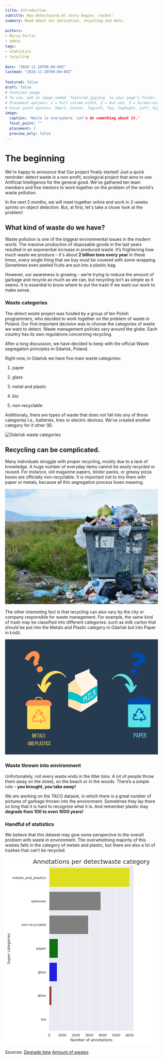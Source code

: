 ```yaml
---
title: Introduction
subtitle: How detectwaste.ml story begins :rocket:
summary: Read about our motivation, recycling and data.

authors:
- Maria Ferlin
- admin
tags:
- statistics
- rycycling

date: "2020-11-20T00:00:00Z"
lastmod: "2020-11-20T00:00:00Z"

featured: false
draft: false
# Featured image
# To use, add an image named `featured.jpg/png` to your page's folder.
# Placement options: 1 = Full column width, 2 = Out-set, 3 = Screen-width
# Focal point options: Smart, Center, TopLeft, Top, TopRight, Left, Right, BottomLeft, Bottom, BottomRight
image:
  caption: 'Waste is everywhere. Let's do something about it.'
  focal_point: ""
  placement: 2
  preview_only: false
---
```


# The beginning

We're happy to announce that Our project finally started! Just a quick reminder: detect waste is a non-profit, ecological project that aims to use Artificial Intelligence for the general good. We've gathered ten team members and five mentors to work together on the problem of the world's waste pollution.

In the next 5 months, we will meet together online and work in 2-weeks sprints on object detection. But, at first, let's take a closer look at the problem!

## What kind of waste do we have?

Waste pollution is one of the biggest environmental issues in the modern world. The massive production of disposable goods in the last years resulted in an exponential increase in produced waste. It’s frightening how much waste we produce – it's about **2 billion tons every year** In these times, every single thing that we buy must be covered with some wrapping. Sometimes even peeled fruits are put into a plastic bag.

However, our awareness is growing - we’re trying to reduce the amount of garbage and recycle as much as we can, but recycling isn’t as simple as it seems. It is essential to know where to put the trash if we want our work to make sense.

### Waste categories

The *detect waste* project was funded by a group of ten Polish programmers, who decided to work together on the problem of waste in Poland. Our first important decision was to choose the categories of waste we want to detect. Waste management policies vary around the globe. Each country has its own regulations concerning recycling.

After a long discussion, we have decided to keep with the official Waste segregation principles in Gdańsk, Poland.

Right now, in Gdańsk we have five main waste categories:

1. paper

2. glass

3. metal and plastic

4. bio

5. non-recyclable

Additionaly, there are types of waste that does not fall into any of those categories I.e., batteries, tires or electric devices. We’ve created another category for it other (6).

![Gdańsk waste categories](https://detectwaste.ml/waste-categories/waste-gdansk.jpg)

## Recycling can be complicated.

Many individuals struggle with proper recycling, mostly due to a lack of knowledge. A huge number of everyday items cannot be easily recycled or reused. For instance, old magazine papers, blister packs, or greasy pizza boxes are officially non-recyclable. It is important not to mix them with paper or metals, because all this segregation process loses meaning.

![](waste.png)

The other interesting fact is that recycling can also vary by the city or company responsible for waste management. For example, the same kind of trash may be classified into different categories: such as milk carton that should be put into the Metals and Plastic category in Gdańsk but into Paper in Łódź.

![](milk.png)

### Waste thrown into environment

Unfortunately, not every waste ends in the litter bins. A lot of people throw them away on the street, on the beach or in the woods. There’s a simple rule – **you brought, you take away!**

We are working on the TACO dataset, in which there is a great number of pictures of garbage thrown into the environment. Sometimes they lay there so long that it is hard to recognize what it is. And remember plastic may **degrade from 100 to even 1000 years!**

### Handful of statistics

We believe that this dataset may give some perspective to the overall problem with waste in environment. The overwhelming majority of this wastes falls in the category of metals and plastic, but there are also a lot of trashes that can’t be recycled.

![](annotations_per_category.png)

Sources: 
[Degrade time](https://esbud.pl/zycie-smieci-jak-dlugo-rozkladaja-sie-odpady/)
[Amount of wastes](https://odpady.net.pl/2020/09/23/smieci-to-ogromny-problem-naszych-czasow-jak-walczy-sie-z-nim-w-polsce-i-na-swiecie/)
